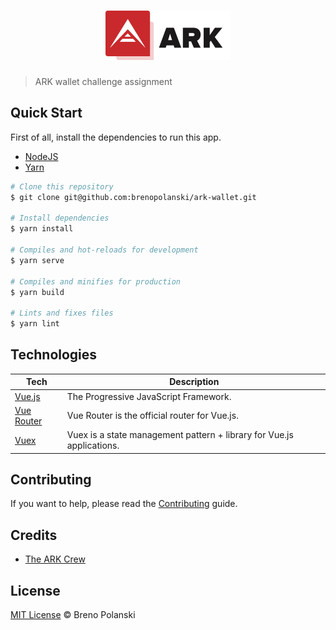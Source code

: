 <h1 align="center">
  <img src="./src/assets/images/ark-side.png" width="200" />
</h1>

> ARK wallet challenge assignment

## Quick Start

First of all, install the dependencies to run this app.

- [NodeJS](http://nodejs.org/)
- [Yarn](https://yarnpkg.com/lang/en/docs/cli/install/)

```bash
# Clone this repository
$ git clone git@github.com:brenopolanski/ark-wallet.git

# Install dependencies
$ yarn install

# Compiles and hot-reloads for development
$ yarn serve

# Compiles and minifies for production
$ yarn build

# Lints and fixes files
$ yarn lint
```

## Technologies

| **Tech** | **Description** |
|----------|-----------------|
| [Vue.js](https://vuejs.org/) | The Progressive JavaScript Framework. |
| [Vue Router](https://router.vuejs.org/) | Vue Router is the official router for Vue.js. |
| [Vuex](https://vuex.vuejs.org/) | Vuex is a state management pattern + library for Vue.js applications. |

## Contributing

If you want to help, please read the [Contributing](./CONTRIBUTING.md) guide.

## Credits

- [The ARK Crew](https://ark.io/team)

## License

[MIT License](https://brenopolanski.mit-license.org/) © Breno Polanski
